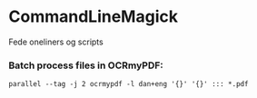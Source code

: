# CommandLineMagick

Fede oneliners og scripts

### Batch process files in OCRmyPDF:
    
    parallel --tag -j 2 ocrmypdf -l dan+eng '{}' '{}' ::: *.pdf
    
